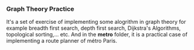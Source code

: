 ### Graph Theory Practice

It's a set of exercise of implementing some alogrithm in graph theory for example breadth first search, depth first search, Dijkstra's Algorithms, topological sorting,… etc. And in the **metro** folder, it is a practical case of implementing a route planner of métro Paris.